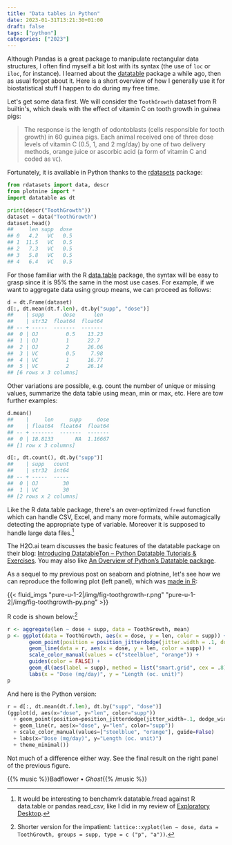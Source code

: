 ```yaml
---
title: "Data tables in Python"
date: 2023-01-31T13:21:30+01:00
draft: false
tags: ["python"]
categories: ["2023"]
---
```


Although Pandas is a great package to manipulate rectangular data structures, I often find myself a bit lost with its syntax (the use of `loc` or `iloc`, for instance). I learned about the [datatable](https://datatable.readthedocs.io/en/latest/) package a while ago, then as usual forgot about it. Here is a short overview of how I generally use it for biostatistical stuff I happen to do during my free time.

Let's get some data first. We will consider the `ToothGrowth` dataset from R builtin's, which deals with the effect of vitamin C on tooth growth in guinea pigs:

> The response is the length of odontoblasts (cells responsible for tooth growth) in 60 guinea pigs. Each animal received one of three dose levels of vitamin C (0.5, 1, and 2 mg/day) by one of two delivery methods, orange juice or ascorbic acid (a form of vitamin C and coded as `VC`).

Fortunately, it is available in Python thanks to the [rdatasets](https://pypi.org/project/rdatasets/) package:

```python
from rdatasets import data, descr
from plotnine import *
import datatable as dt

print(descr("ToothGrowth"))
dataset = data("ToothGrowth")
dataset.head()
##     len supp  dose
## 0   4.2   VC   0.5
## 1  11.5   VC   0.5
## 2   7.3   VC   0.5
## 3   5.8   VC   0.5
## 4   6.4   VC   0.5
```

For those familiar with the R [data.table](https://rdatatable.gitlab.io/data.table/) package, the syntax will be easy to grasp since it is 95% the same in the most use cases. For example, if we want to aggregate data using group means, we can proceed as follows:

```python
d = dt.Frame(dataset)
d[:, dt.mean(dt.f.len), dt.by("supp", "dose")]
##    | supp      dose      len
##    | str32  float64  float64
## -- + -----  -------  -------
##  0 | OJ         0.5    13.23
##  1 | OJ         1      22.7
##  2 | OJ         2      26.06
##  3 | VC         0.5     7.98
##  4 | VC         1      16.77
##  5 | VC         2      26.14
## [6 rows x 3 columns]
```

Other variations are possible, e.g. count the number of unique or missing values, summarize the data table using mean, min or max, etc. Here are tow further examples:

```python
d.mean()
##    |     len     supp     dose
##    | float64  float64  float64
## -- + -------  -------  -------
##  0 | 18.8133       NA  1.16667
## [1 row x 3 columns]

d[:, dt.count(), dt.by("supp")]
##    | supp   count
##    | str32  int64
## -- + -----  -----
##  0 | OJ        30
##  1 | VC        30
## [2 rows x 2 columns]
```

Like the R data.table package, there's an over-optimized `fread` function which can handle CSV, Excel, and many more formats, while automagically detecting the appropriate type of variable. Moreover it is supposed to handle large data files.[^1]

The H2O.ai team discusses the basic features of the datatable package on their blog: [Introducing DatatableTon – Python Datatable Tutorials & Exercises](https://h2o.ai/blog/introducing-datatableton-python-datatable-tutorials-exercises/). You may also like [An Overview of Python’s Datatable package](https://towardsdatascience.com/an-overview-of-pythons-datatable-package-5d3a97394ee9).

As a sequel to my previous post on seaborn and plotnine, let's see how we can reproduce the following plot (left panel), which was [made in R](https://even4void.github.io/rstats-biostats/practical01.html):

{{< fluid_imgs
"pure-u-1-2|/img/fig-toothgrowth-r.png"
"pure-u-1-2|/img/fig-toothgrowth-py.png" >}}

R code is shown below:[^2]

```r
r <- aggregate(len ~ dose + supp, data = ToothGrowth, mean)
p <- ggplot(data = ToothGrowth, aes(x = dose, y = len, color = supp)) +
       geom_point(position = position_jitterdodge(jitter.width = .1, dodge.width = 0.25)) +
       geom_line(data = r, aes(x = dose, y = len, color = supp)) +
       scale_color_manual(values = c("steelblue", "orange")) +
       guides(color = FALSE) +
       geom_dl(aes(label = supp), method = list("smart.grid", cex = .8)) +
       labs(x = "Dose (mg/day)", y = "Length (oc. unit)")
p
```

And here is the Python version:

```python
r = d[:, dt.mean(dt.f.len), dt.by("supp", "dose")]
(ggplot(d, aes(x="dose", y="len", color="supp"))
  + geom_point(position=position_jitterdodge(jitter_width=.1, dodge_width=0.25))
  + geom_line(r, aes(x="dose", y="len", color="supp"))
  + scale_color_manual(values=["steelblue", "orange"], guide=False)
  + labs(x="Dose (mg/day)", y="Length (oc. unit)")
  + theme_minimal())
```

Not much of a difference either way. See the final result on the right panel of the previous figure.

{{% music %}}Badflower • _Ghost_{{% /music %}}

[^1]: It would be interesting to benchamrk datatable.fread against R data.table or pandas.read_csv, like I did in my review of [Exploratory Desktop](https://aliquote.org/post/exploratory-desktop-app/).
[^2]: Shorter version for the impatient: `lattice::xyplot(len ∼ dose, data = ToothGrowth, groups = supp, type = c ("p", "a"))`.
